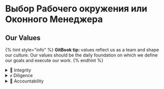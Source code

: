 # Выбор Рабочего окружения или Оконного Менеджера

## Our Values

{% hint style="info" %}
**GitBook tip:** values reflect us as a team and shape our culture. Our values should be the daily foundation on which we define our goals and execute our work.
{% endhint %}

<details>

<summary>🚀 Integrity</summary>



</details>

<details>

<summary>✊ Diligence</summary>



</details>

<details>

<summary>💪 Accountability</summary>



</details>
